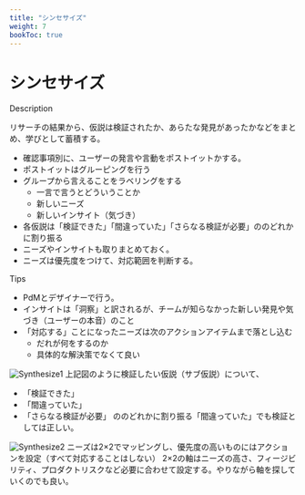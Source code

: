 ```yaml
---
title: "シンセサイズ"
weight: 7
bookToc: true
---
```


# シンセサイズ

Description

リサーチの結果から、仮説は検証されたか、あらたな発見があったかなどをまとめ、学びとして蓄積する。

- 確認事項別に、ユーザーの発言や言動をポストイットかする。
- ポストイットはグルーピングを行う
- グループから言えることをラベリングをする
    - 一言で言うとどういうことか
    - 新しいニーズ
    - 新しいインサイト（気づき）
- 各仮説は「検証できた」「間違っていた」「さらなる検証が必要」ののどれかに割り振る
- ニーズやインサイトも取りまとめておく。
- ニーズは優先度をつけて、対応範囲を判断する。


Tips
- PdMとデザイナーで行う。
- インサイトは「洞察」と訳されるが、チームが知らなかった新しい発見や気づき（ユーザーの本音）のこと
- 「対応する」ことになったニーズは次のアクションアイテムまで落とし込む
    - だれが何をするのか
    - 具体的な解決策でなくて良い


![Synthesize1](../synthesize1.jpg)
上記図のように検証したい仮説（サブ仮説）について、
- 「検証できた」
- 「間違っていた」
- 「さらなる検証が必要」
ののどれかに割り振る「間違っていた」でも検証としては正しい。


![Synthesize2](../synthesize2.jpg)
ニーズは2×2でマッピングし、優先度の高いものにはアクションを設定（すべて対応することはしない）
2×2の軸はニーズの高さ、フィージビリティ、プロダクトリスクなど必要に合わせて設定する。やりながら軸を探していくのでも良い。


